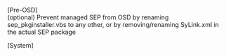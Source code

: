 [Pre-OSD]  
(optional) Prevent managed SEP from OSD by renaming sep_pkginstaller.vbs to any other, or by removing/renaming SyLink.xml in the actual SEP package

[System]

